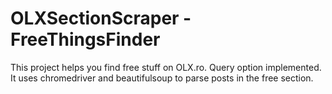 # OLXSectionScraper - FreeThingsFinder
This project helps you find free stuff on OLX.ro. Query option implemented.
It uses chromedriver and beautifulsoup to parse posts in the free section.
